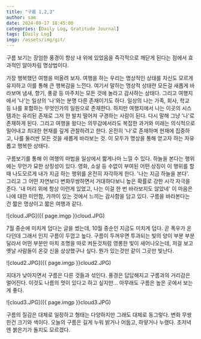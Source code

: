 ```yaml
---
title: "구름 1,2,3"
author: sam
date: 2024-09-17 18:45:00
categories: [Daily Log, Gratitude Journal]
tags: [Daily Log]
imgp: /assets/img/git/
---
```

구름 보기는 장엄한 풍경이 항상 내 위에 있었음을 즉각적으로 깨닫게 된다는 점에서 효과적인 알아차림 명상법이다. 

가장 행복했던 여행을 떠올려 보자. 여행을 하는 우리는 명상적인 상태를 자신도 모르게 유지하고 이를 통해 큰 행복감을 느낀다. 여기서 말하는 명상적 상태란 모든걸 새롭게 바라보며 냄새, 향기, 풍광 등 마주치는 모든 것에 놀라고 감사하는 상태다. 그리고 여행지에서 '나'는 일상의 '나'와는 분명 다른 존재이기도 하다. 일상의 나는 가족, 회사, 학교 등 나를 포함하는 무엇인가의 일원으로 존재한다. 하지만 여행지에서 나는 이곳의 시스템과는 유리된 존재로 그저 한 발치 떨어져 구경하는 사람이 된다. 다시 말해 그냥 '나'로 존재하게 된다. 그리고 여행을 왔다는 의무감에서라도 복잡한 과거와 미래는 의식적으로 밀어내고 최대한 현재를 깊게 관찰하려고 한다. 온전히 '나'로 존재하며 현재에 집중하고, 나를 둘러싼 모든 것을 새롭게 바라보는 것. 이 모두가 명상을 통해 얻고자 하는 자유롭고 행복한 상태다.

구름보기를 통해 이 여행의 마법을 일상에서 짧게나마 느낄 수 있다. 하늘을 본다는 행위에는 무언가 묘한 상징성이 있다. 영화, 소설 등 수없이 부여된 어떤 상징이 이 행위를 할 때 나도모르게 내가 지금 하는 행위를 온전히 자각하게 한다. '나는 지금 하늘을 본다'. 그리고 그 어떤 자연보다 변화무쌍하면서 거대하다보니 높은 확률로 강한 시각 자극을 준다. '내 머리 위에 항상 이런게 있었고, 나는 이걸 한 번 바라보지도 않았네' 이 마음은 나에 대한 미안함, 가까이 있는 것에서 느끼는 감사함을 담고 있다. 구름을 바라본다는 건 짧은 명상이고 짧은 여행과 같다.


![cloud.JPG]({{ page.imgp }}cloud.JPG)

7월 중순에 미치게 덥다는 글을 썼는데, 10월 중순인 지금도 미치게 덥다. 곧 폭우가 온다던데 그래서 인지 구름이 두껍고 높다. 구름이 두꺼우면 투과되는 빛의 양이 부분 부분 달라서 어떤 부분만 마치 조명을 따로 켜둔것처럼 영롱한 빛이 새어나오는데, 저걸 보고 옛날 사람들이 온갖 신을 상상했구나 싶다. 뭔가 있는것만 같이 그곳만 빛난다.

![cloud2.JPG]({{ page.imgp }}cloud2.JPG)

지대가 낮아지면서 구름은 다른 것들과 섞인다. 풍경은 답답해지고 구름과의 거리감은 멀어진다. 이것도 나름의 멋이 있다고 하고 싶지만... 아무래도 구름은 높은 곳에서 보는게 좋다. 

![cloud3.JPG]({{ page.imgp }}cloud3.JPG)

구름의 질감은 대체로 일정하고 형태는 다양하지만 그래도 대체로 동그렇다. 변화 무쌍한건 크기와 색이다. 오늘의 구름은 길게 누워 밝거나 어둡고, 하얗거나 누랬다. 초저녁엔 붉은기가 돌지도 모르겠다.